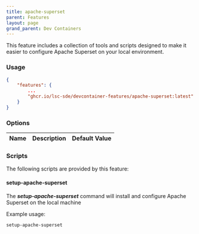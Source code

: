 ```yaml
---
title: apache-superset
parent: Features
layout: page
grand_parent: Dev Containers
---
```


This feature includes a collection of tools and scripts designed to make it easier to configure Apache Superset on your local environment.

### Usage

```json
{
    "features": {
        ...
		"ghcr.io/lsc-sde/devcontainer-features/apache-superset:latest" : {}
    }
}
```

### Options

| Name | Description | Default Value |
| --- | --- | --- |

### Scripts
The following scripts are provided by this feature:

#### setup-apache-superset
The ***setup-apache-superset*** command will install and configure Apache Superset on the local machine

Example usage:
```bash
setup-apache-superset
```

